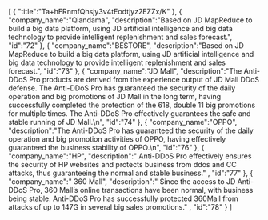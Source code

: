 [
	{
		"title":"Ta+hFRnmfQhsjy3v4tEodtjyz2EZZx/K"
	},
	{
		"company_name":"Qiandama",
		"description":"Based on JD MapReduce to build a big data platform, using JD artificial intelligence and big data technology to provide intelligent replenishment and sales forecast.",
		"id":"72"
	},
	{
		"company_name":"BESTORE",
		"description":"Based on JD MapReduce to build a big data platform, using JD artificial intelligence and big data technology to provide intelligent replenishment and sales forecast.",
		"id":"73"
	},
	{
		"company_name":"JD Mall",
		"description":"The Anti-DDoS Pro products are derived from the experience output of JD Mall DDoS defense. The Anti-DDoS Pro has guaranteed the security of the daily operation and big promotions of JD Mall in the long term, having successfully completed the protection of the 618, double 11 big promotions for multiple times. The Anti-DDoS Pro effectively guarantees the safe and stable running of JD Mall.\n",
		"id":"74"
	},
	{
		"company_name":"OPPO",
		"description":"The Anti-DDoS Pro has guaranteed the security of the daily operation and big promotion activities of OPPO, having effectively guaranteed the business stability of OPPO.\n",
		"id":"76"
	},
	{
		"company_name":"HP",
		"description":" Anti-DDoS Pro effectively ensures the security of HP websites and protects business from ddos and CC attacks, thus guaranteeing the normal and stable business." ,
		"id":"77"
	},
	{
		"company_name":" 360 Mall",
		"description":" Since the access to JD Anti-DDoS Pro, 360 Mall’s online transactions have been normal, with business being stable. Anti-DDoS Pro has successfully protected 360Mall from attacks of up to 147G in several big sales promotions." ,
		"id":"78"
	}
]